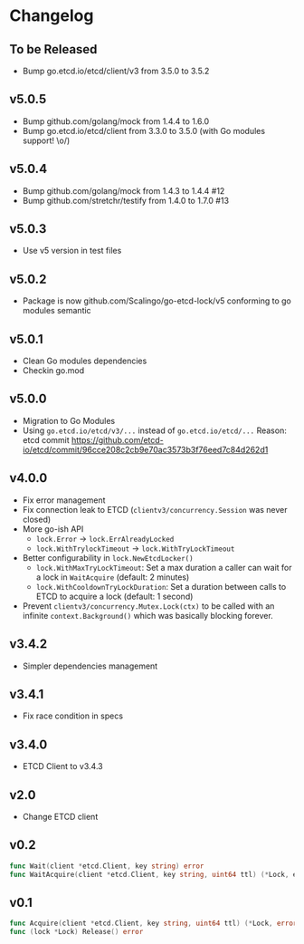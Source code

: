 # Changelog

## To be Released

* Bump go.etcd.io/etcd/client/v3 from 3.5.0 to 3.5.2

## v5.0.5

* Bump github.com/golang/mock from 1.4.4 to 1.6.0
* Bump go.etcd.io/etcd/client from 3.3.0 to 3.5.0 (with Go modules support! \o/)

## v5.0.4

* Bump github.com/golang/mock from 1.4.3 to 1.4.4 #12
* Bump github.com/stretchr/testify from 1.4.0 to 1.7.0 #13

## v5.0.3

* Use v5 version in test files

## v5.0.2

* Package is now github.com/Scalingo/go-etcd-lock/v5 conforming to go modules semantic

## v5.0.1

* Clean Go modules dependencies
* Checkin go.mod

## v5.0.0

* Migration to Go Modules
* Using `go.etcd.io/etcd/v3/...` instead of `go.etcd.io/etcd/...`
  Reason: etcd commit https://github.com/etcd-io/etcd/commit/96cce208c2cb9e70ac3573b3f76eed7c84d262d1

## v4.0.0

* Fix error management
* Fix connection leak to ETCD (`clientv3/concurrency.Session` was never closed)
* More go-ish API
  * `lock.Error` -> `lock.ErrAlreadyLocked`
  * `lock.WithTrylockTimeout` -> `lock.WithTryLockTimeout`
* Better configurability in `lock.NewEtcdLocker()`
  * `lock.WithMaxTryLockTimeout`: Set a max duration a caller can wait for a lock in `WaitAcquire` (default: 2 minutes)
  * `lock.WithCooldownTryLockDuration`: Set a duration between calls to ETCD to acquire a lock (default: 1 second)
* Prevent `clientv3/concurrency.Mutex.Lock(ctx)` to be called with an infinite `context.Background()` which was basically blocking forever.

## v3.4.2

* Simpler dependencies management

## v3.4.1

* Fix race condition in specs

## v3.4.0

* ETCD Client to v3.4.3

## v2.0

* Change ETCD client

## v0.2

```go
func Wait(client *etcd.Client, key string) error
func WaitAcquire(client *etcd.Client, key string, uint64 ttl) (*Lock, erro)
```


## v0.1

```go
func Acquire(client *etcd.Client, key string, uint64 ttl) (*Lock, error)
func (lock *Lock) Release() error
```
